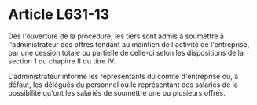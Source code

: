 # Article L631-13

<p>Dès l'ouverture de la procédure, les tiers sont admis à soumettre à l'administrateur des offres tendant au maintien de l'activité de l'entreprise, par une cession totale ou partielle de celle-ci selon les dispositions de la section 1 du chapitre II du titre IV.</p><p>L'administrateur informe les représentants du comité d'entreprise ou, à défaut, les délégués du personnel ou le représentant des salariés de la possibilité qu'ont les salariés de soumettre une ou plusieurs offres.</p>
